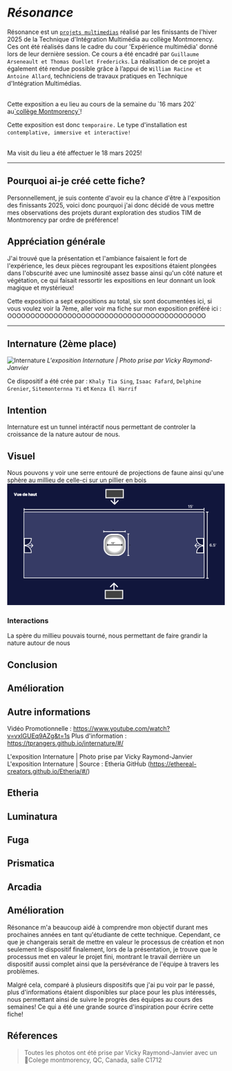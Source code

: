 # *Résonance*


Résonance est un <ins>`projets multimedias`</ins> réalisé par les finissants de l'hiver 2025 de la Technique d'Intégration Multimédia au collège Montmorency. Ces ont été réalisés dans le cadre du cour 'Expérience multimédia' donné lors de leur dernière session. Ce cours a été encadré par `Guillaume Arseneault et Thomas Ouellet Fredericks`. La réalisation de ce projet a également été rendue possible grâce à l’appui de `William Racine et Antoine Allard`, techniciens de travaux pratiques en Technique d'Intégration Multimédias.

<br>
Cette exposition a eu lieu au cours de la semaine du `16 mars 202` au<ins>`collège Montmorency`</ins>! <br>

Cette exposition est donc `temporaire.` Le type d'installation est `contemplative, immersive et interactive!` <br><br>

Ma visit du lieu a été affectuer le 18 mars 2025!
<br>
***
 
## Pourquoi ai-je créé cette fiche?
Personnellement, je suis contente d'avoir eu la chance d'être à l'exposition des finissants 2025, voici donc pourquoi j'ai donc décidé de vous mettre mes observations des projets durant exploration des studios TIM de Montmorency par ordre de préférence!

## Appréciation générale
J'ai trouvé que la présentation et l'ambiance faisaient le fort de l'expérience, les deux pièces regroupant les expositions étaient plongées dans l'obscurité avec une luminosité assez basse ainsi qu'un côté nature et végétation, ce qui faisait ressortir les expositions en leur donnant un look magique et mystérieux!
 
Cette exposition a sept expositions au total, six sont documentées ici, si vous voulez voir la 7ème, aller voir ma fiche sur mon exposition préféré ici : OOOOOOOOOOOOOOOOOOOOOOOOOOOOOOOOOOOOOOOOOOO
***

## Internature (2ème place)
![Internature](medias/internature.jpg)
<i>L'exposition Internature | Photo prise par Vicky Raymond-Janvier</i>

Ce dispositif a été crée par : `Khaly Tia Sing`, `Isaac Fafard`, `Delphine Grenier`, `Sitemonternna Yi` et `Kenza El Harrif`

## Intention
Internature est un tunnel intéractif nous permettant de controler la croissance de la nature autour de nous.

## Visuel
Nous pouvons y voir une serre entouré de projections de faune ainsi qu'une sphère au millieu de celle-ci sur un pillier en bois
![Planation_internature](medias/plantation_internature.jpg)
### Interactions
La spère du millieu pouvais tourné, nous permettant de faire grandir la nature autour de nous

## Conclusion
## Amélioration
## Autre informations
Vidéo Promotionnelle : https://www.youtube.com/watch?v=vxIGUEq9AZg&t=1s
Plus d'information : https://tprangers.github.io/internature/#/







L'exposition Internature | Photo prise par Vicky Raymond-Janvier
L'exposition Internature | Source : Etheria GitHub (https://ethereal-creators.github.io/Etheria/#/)


## Etheria

## Luminatura

## Fuga

## Prismatica

## Arcadia


 
## Amélioration
 Résonance m'a beaucoup aidé à comprendre mon objectif durant mes prochaines années en tant qu'étudiante de cette technique. Cependant, ce que je changerais serait de mettre en valeur le processus de création et non seulement le dispositif finalement, lors de la présentation, je trouve que le processus met en valeur le projet fini, montrant le travail derrière un dispositif aussi complet ainsi que la persévérance de l'équipe à travers les problèmes.
 
Malgré cela, comparé à plusieurs dispositifs que j'ai pu voir par le passé, plus d'informations étaient disponibles sur place pour les plus intéressés, nous permettant ainsi de suivre le progrès des équipes au cours des semaines! Ce qui a été une grande source d'inspiration pour écrire cette fiche!
 
## Réferences
> Toutes les photos ont été prise par Vicky Raymond-Janvier avec un  <BR>
> 📍Colege montmorency, QC, Canada, salle C1712
